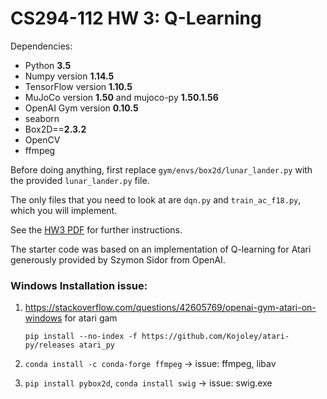 # CS294-112 HW 3: Q-Learning

Dependencies:
 * Python **3.5**
 * Numpy version **1.14.5**
 * TensorFlow version **1.10.5**
 * MuJoCo version **1.50** and mujoco-py **1.50.1.56**
 * OpenAI Gym version **0.10.5**
 * seaborn
 * Box2D==**2.3.2**
 * OpenCV
 * ffmpeg

Before doing anything, first replace `gym/envs/box2d/lunar_lander.py` with the provided `lunar_lander.py` file.

The only files that you need to look at are `dqn.py` and `train_ac_f18.py`, which you will implement.

See the [HW3 PDF](http://rail.eecs.berkeley.edu/deeprlcourse/static/homeworks/hw3.pdf) for further instructions.

The starter code was based on an implementation of Q-learning for Atari generously provided by Szymon Sidor from OpenAI.

### Windows Installation issue:

1. https://stackoverflow.com/questions/42605769/openai-gym-atari-on-windows  for atari gam

   `pip install --no-index -f https://github.com/Kojoley/atari-py/releases atari_py`

2. `conda install -c conda-forge ffmpeg` -> issue: ffmpeg, libav

3. `pip install pybox2d`, `conda install swig` -> issue: swig.exe

